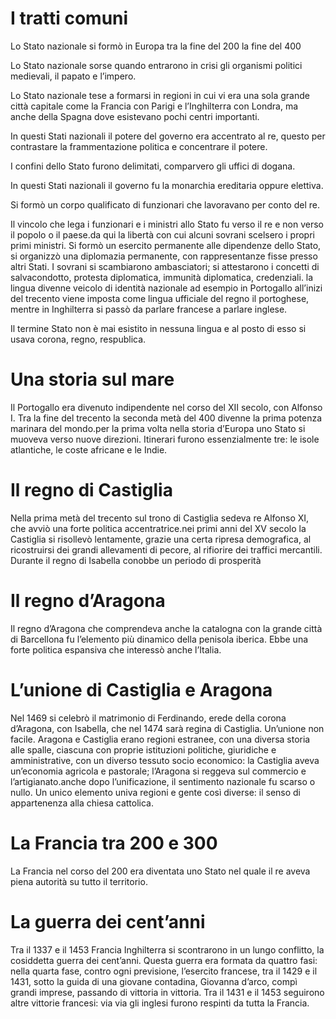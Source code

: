 # I tratti comuni

Lo Stato nazionale si formò in Europa tra la fine del 200 la fine del 400


Lo Stato nazionale sorse quando entrarono in crisi gli organismi politici medievali, il papato e l’impero.


Lo Stato nazionale tese a formarsi in regioni in cui vi era una sola grande città capitale come la Francia con Parigi e l’Inghilterra con Londra, ma anche della Spagna dove esistevano pochi centri importanti.


In questi Stati nazionali il potere del governo era accentrato al re, questo per contrastare la frammentazione politica e concentrare il potere.


I confini dello Stato furono delimitati, comparvero gli uffici di dogana.


In questi Stati nazionali il governo fu la monarchia ereditaria oppure elettiva.


Si formò un corpo qualificato di funzionari che lavoravano per conto del re.


Il vincolo che lega i funzionari e i ministri allo Stato fu verso il re e non verso il popolo o il paese.da qui la libertà con cui alcuni sovrani scelsero i propri primi ministri. Si formò un esercito permanente alle dipendenze dello Stato, si organizzò una diplomazia permanente, con rappresentanze fisse presso altri Stati. I sovrani si scambiarono ambasciatori; si attestarono i concetti di salvacondotto, protesta diplomatica, immunità diplomatica, credenziali. la lingua divenne veicolo di identità nazionale ad esempio in Portogallo all’inizi del trecento viene imposta come lingua ufficiale del regno il portoghese, mentre in Inghilterra si passò da parlare francese a parlare inglese.


Il termine Stato non è mai esistito in nessuna lingua e al posto di esso si usava corona, regno, respublica.

# Una storia sul mare

Il Portogallo era divenuto indipendente nel corso del XII secolo, con Alfonso I. Tra la fine del trecento la seconda metà del 400 divenne la prima potenza marinara del mondo.per la prima volta nella storia d’Europa uno Stato si muoveva verso nuove direzioni. Itinerari furono essenzialmente tre: le isole atlantiche, le coste africane e le Indie.

# Il regno di Castiglia

Nella prima metà del trecento sul trono di Castiglia sedeva re Alfonso XI, che avviò una forte politica accentratrice.nei primi anni del XV secolo la Castiglia si risollevò lentamente, grazie una certa ripresa demografica, al ricostruirsi dei grandi allevamenti di pecore, al rifiorire dei traffici mercantili. Durante il regno di Isabella conobbe un periodo di prosperità

# Il regno d’Aragona

Il regno d’Aragona che comprendeva anche la catalogna con la grande città di Barcellona fu l’elemento più dinamico della penisola iberica. Ebbe una forte politica espansiva che interessò anche l’Italia.

# L’unione di Castiglia e Aragona

Nel 1469 si celebrò il matrimonio di Ferdinando, erede della corona d’Aragona, con Isabella, che nel 1474 sarà regina di Castiglia. Un’unione non facile. Aragona e Castiglia erano regioni estranee, con una diversa storia alle spalle, ciascuna con proprie istituzioni politiche, giuridiche e amministrative, con un diverso tessuto socio economico: la Castiglia aveva un’economia agricola e pastorale; l’Aragona si reggeva sul commercio e l’artigianato.anche dopo l’unificazione, il sentimento nazionale fu scarso o nullo. Un unico elemento univa regioni e gente così diverse: il senso di appartenenza alla chiesa cattolica.

# La Francia tra 200 e 300

La Francia nel corso del 200 era diventata uno Stato nel quale il re aveva piena autorità su tutto il territorio.

# La guerra dei cent’anni

Tra il 1337 e il 1453 Francia Inghilterra si scontrarono in un lungo conflitto, la cosiddetta guerra dei cent’anni. Questa guerra era formata da quattro fasi: nella quarta fase, contro ogni previsione, l’esercito francese, tra il 1429 e il 1431, sotto la guida di una giovane contadina, Giovanna d’arco, compì grandi imprese, passando di vittoria in vittoria. Tra il 1431 e il 1453 seguirono altre vittorie francesi: via via gli inglesi furono respinti da tutta la Francia.